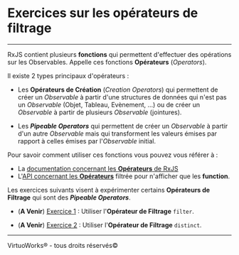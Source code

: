 # Exercices sur les opérateurs de filtrage

---

RxJS contient plusieurs __fonctions__ qui permettent d'effectuer des opérations sur
les Observables. Appelle ces fonctions __Opérateurs__ (*Operators*).

Il existe 2 types principaux d'opérateurs :
- Les __Opérateurs de Création__ (*Creation Operators*) qui permettent de créer
  un *Observable* à partir d'une structures de données qui n'est pas un
  *Observable* (Objet, Tableau, Evènement, ...) ou de créer un *Observable* à
  partir de plusieurs *Observable* (jointures).

- Les __*Pipeable Operators*__ qui permettent de
  créer un *Observable* à partir d'un autre *Observable* mais qui transforment
  les valeurs émises par rapport à celles émises par l'*Observable* initial.

Pour savoir comment utiliser ces fonctions vous pouvez vous référer à :

* La [documentation concernant les __Opérateurs__ de RxJS](https://rxjs-dev.firebaseapp.com/guide/operators)
* L'[API concernant les __Opérateurs__](https://rxjs-dev.firebaseapp.com/api?type=function) filtrée pour n'afficher que les __function__.

Les exercices suivants visent à expérimenter certains __Opérateurs de Filtrage__
qui sont des __*Pipeable Operators*__.

* (__A Venir__) [Exercice 1](./exercice-01) : Utiliser l'__Opérateur de Filtrage__ `filter`.

* (__A Venir__) [Exercice 2](./exercice-02) : Utiliser l'__Opérateur de Filtrage__ `distinct`.

---

VirtuoWorks® - tous droits réservés©